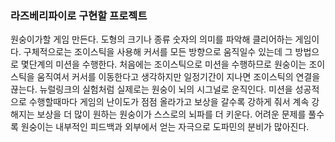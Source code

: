 ### 라즈베리파이로 구현할 프로젝트
원숭이가할 게임 만든다. 도형의 크기나 종류 숫자의 의미를 파악해 클리어하는 게임이다. 구체적으로는 조이스틱을 사용해 커서를 모든 방향으로 움직일수 있는데 그 방법으로 몇단계의 미션을 수행한다. 처음에는 조이스틱으로 미션을 수행하므로 원숭이는 조이스틱을 움직여서 커서를 이동한다고 생각하지만 일정기간이 지나면 조이스틱의 연결을 끊는다. 뉴럴링크의 실험처럼 실제로는 원숭이 뇌의 시그널로 운직인다. 미션을 성공적으로 수행할때마다 게임의 난이도가 점점 올라가고 보상을 갈수록 강하게 줘서 계속 강해지는 보상을 더 많이 원하는 원숭이가 스스로의 뇌파를 더 키운다. 어려운 문제를 풀수록 원숭이는 내부적인 피드백과 외부에서 얻는 자극으로 도파민의 분비가 많아진다.
